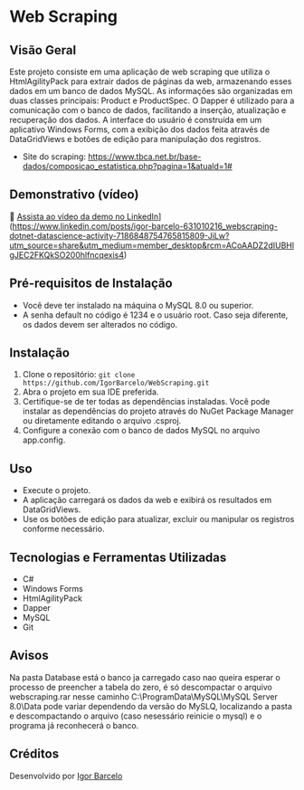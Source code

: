 # Web Scraping

## Visão Geral
Este projeto consiste em uma aplicação de web scraping que utiliza o HtmlAgilityPack para extrair dados de páginas da web, armazenando esses dados em um banco de dados MySQL. As informações são organizadas em duas classes principais: Product e ProductSpec. O Dapper é utilizado para a comunicação com o banco de dados, facilitando a inserção, atualização e recuperação dos dados. A interface do usuário é construída em um aplicativo Windows Forms, com a exibição dos dados feita através de DataGridViews e botões de edição para manipulação dos registros.
- Site do scraping: https://www.tbca.net.br/base-dados/composicao_estatistica.php?pagina=1&atuald=1#

## Demonstrativo (vídeo)

🎥 [Assista ao vídeo da demo no LinkedIn](./plublic/demo.png)](https://www.linkedin.com/posts/igor-barcelo-631010216_webscraping-dotnet-datascience-activity-7186848754765815809-JiLw?utm_source=share&utm_medium=member_desktop&rcm=ACoAADZ2dIUBHlgJEC2FKQkSO200hlfncqexis4)


## Pré-requisitos de Instalação
- Você deve ter instalado na máquina o MySQL 8.0 ou superior.
- A senha default no código é 1234 e o usuário root. Caso seja diferente, os dados devem ser alterados no código.

## Instalação
1. Clone o repositório: `git clone https://github.com/IgorBarcelo/WebScraping.git`
2. Abra o projeto em sua IDE preferida.
3. Certifique-se de ter todas as dependências instaladas. Você pode instalar as dependências do projeto através do NuGet Package Manager ou diretamente editando o arquivo .csproj.
4. Configure a conexão com o banco de dados MySQL no arquivo app.config.

## Uso
- Execute o projeto.
- A aplicação carregará os dados da web e exibirá os resultados em DataGridViews.
- Use os botões de edição para atualizar, excluir ou manipular os registros conforme necessário.

## Tecnologias e Ferramentas Utilizadas
- C#
- Windows Forms
- HtmlAgilityPack
- Dapper
- MySQL
- Git

## Avisos
Na pasta Database está o banco ja carregado caso nao queira esperar o processo de preencher a tabela do zero, é só descompactar o arquivo webscraping.rar nesse caminho C:\ProgramData\MySQL\MySQL Server 8.0\Data pode variar dependendo da versão do MySLQ, localizando a pasta e descompactando o arquivo (caso nesessário reinicie o mysql) e o programa já reconhecerá o banco.

## Créditos
Desenvolvido por [Igor Barcelo](https://github.com/IgorBarcelo)
